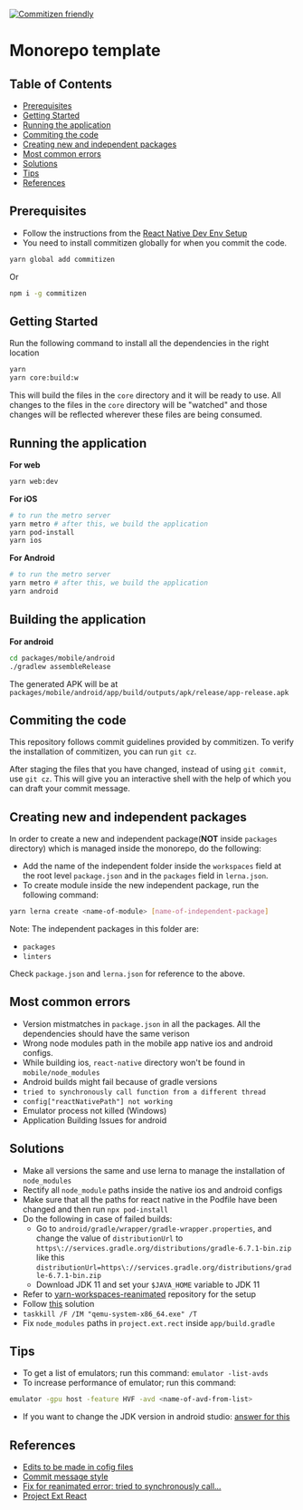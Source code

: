 [![Commitizen friendly](https://img.shields.io/badge/commitizen-friendly-brightgreen.svg)](http://commitizen.github.io/cz-cli/)

# Monorepo template

## Table of Contents

- [Prerequisites](#prerequisites)
- [Getting Started](#getting-started)
- [Running the application](#running-the-application)
- [Commiting the code](#commiting-the-code)
- [Creating new and independent packages](#creating-new-and-independent-packages)
- [Most common errors](#most-common-errors)
- [Solutions](#solutions)
- [Tips](#tips)
- [References](#references)

## Prerequisites

- Follow the instructions from the [React Native Dev Env Setup](https://reactnative.dev/docs/0.64/environment-setup#installing-dependencies)
- You need to install commitizen globally for when you commit the code.

```bash
yarn global add commitizen
```

Or

```bash
npm i -g commitizen
```

## Getting Started

Run the following command to install all the dependencies in the right location

```bash
yarn
yarn core:build:w
```

This will build the files in the `core` directory and it will be ready to use. All changes to the files in the `core` directory will be "watched" and those changes will be reflected wherever these files are being consumed.

## Running the application

**For web**

```bash
yarn web:dev
```

**For iOS**

```bash
# to run the metro server
yarn metro # after this, we build the application
yarn pod-install
yarn ios
```

**For Android**

```bash
# to run the metro server
yarn metro # after this, we build the application
yarn android
```

## Building the application

**For android**

```bash
cd packages/mobile/android
./gradlew assembleRelease
```

The generated APK will be at `packages/mobile/android/app/build/outputs/apk/release/app-release.apk`

## Commiting the code

This repository follows commit guidelines provided by commitizen. To verify the installation of commitizen, you can run `git cz`.

After staging the files that you have changed, instead of using `git commit`, use `git cz`. This will give you an interactive shell with the help of which you can draft your commit message.

## Creating new and independent packages

In order to create a new and independent package(**NOT** inside `packages` directory) which is managed inside the monorepo, do the following:

- Add the name of the independent folder inside the `workspaces` field at the root level `package.json` and in the `packages` field in `lerna.json`.
- To create module inside the new independent package, run the following command:

```bash
yarn lerna create <name-of-module> [name-of-independent-package]
```

Note: The independent packages in this folder are:

- `packages`
- `linters`

Check `package.json` and `lerna.json` for reference to the above.

## Most common errors

- Version mistmatches in `package.json` in all the packages. All the dependencies should have the same verison
- Wrong node modules path in the mobile app native ios and android configs.
- While building ios, `react-native` directory won't be found in `mobile/node_modules`
- Android builds might fail because of gradle versions
- `tried to synchronously call function from a different thread`
- `config["reactNativePath"] not working`
- Emulator process not killed (Windows)
- Application Building Issues for android

## Solutions

- Make all versions the same and use lerna to manage the installation of `node_modules`
- Rectify all `node_module` paths inside the native ios and android configs
- Make sure that all the paths for react native in the Podfile have been changed and then run `npx pod-install`
- Do the following in case of failed builds:
  - Go to `android/gradle/wrapper/gradle-wrapper.properties`, and change the value of `distributionUrl` to `https\://services.gradle.org/distributions/gradle-6.7.1-bin.zip` like this `distributionUrl=https\://services.gradle.org/distributions/gradle-6.7.1-bin.zip`
  - Download JDK 11 and set your `$JAVA_HOME` variable to JDK 11
- Refer to [yarn-workspaces-reanimated](https://github.com/nikolaigeorgie/yarn-workspaces-reanimated) repository for the setup
- Follow [this](https://github.com/facebook/react-native/issues/29371#issuecomment-658523434) solution
- `taskkill /F /IM "qemu-system-x86_64.exe" /T`
- Fix `node_modules` paths in `project.ext.rect` inside `app/build.gradle`

## Tips

- To get a list of emulators; run this command: `emulator -list-avds`
- To increase performance of emulator; run this command:

```bash
emulator -gpu host -feature HVF -avd <name-of-avd-from-list>
```

- If you want to change the JDK version in android studio: [answer for this](https://stackoverflow.com/a/67414820/7879090)

## References

- [Edits to be made in cofig files](https://medium.com/@ratebseirawan/react-native-0-63-monorepo-walkthrough-36ea27d95e26)
- [Commit message style](https://github.com/angular/angular.js/blob/master/DEVELOPERS.md#type)
- [Fix for reanimated error: tried to synchronously call...](https://github.com/software-mansion/react-native-reanimated/issues/1720#issuecomment-789287795)
- [Project Ext React](https://github.com/facebook/react-native/blob/4305a291a9408ca65847994bbec42f1fbc97071d/RNTester/android/app/build.gradle)
